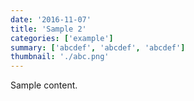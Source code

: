 ```yaml
---
date: '2016-11-07'
title: 'Sample 2'
categories: ['example']
summary: ['abcdef', 'abcdef', 'abcdef']
thumbnail: './abc.png'
---
```


Sample content.
